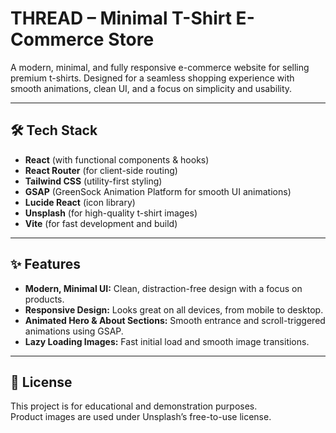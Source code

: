 # THREAD – Minimal T-Shirt E-Commerce Store

A modern, minimal, and fully responsive e-commerce website for selling premium t-shirts. Designed for a seamless shopping experience with smooth animations, clean UI, and a focus on simplicity and usability.

---

## 🛠️ Tech Stack

- **React** (with functional components & hooks)
- **React Router** (for client-side routing)
- **Tailwind CSS** (utility-first styling)
- **GSAP** (GreenSock Animation Platform for smooth UI animations)
- **Lucide React** (icon library)
- **Unsplash** (for high-quality t-shirt images)
- **Vite** (for fast development and build)

---

## ✨ Features

- **Modern, Minimal UI:** Clean, distraction-free design with a focus on products.
- **Responsive Design:** Looks great on all devices, from mobile to desktop.
- **Animated Hero & About Sections:** Smooth entrance and scroll-triggered animations using GSAP.
- **Lazy Loading Images:** Fast initial load and smooth image transitions.

---

## 📄 License

This project is for educational and demonstration purposes.  
Product images are used under Unsplash’s free-to-use license.
